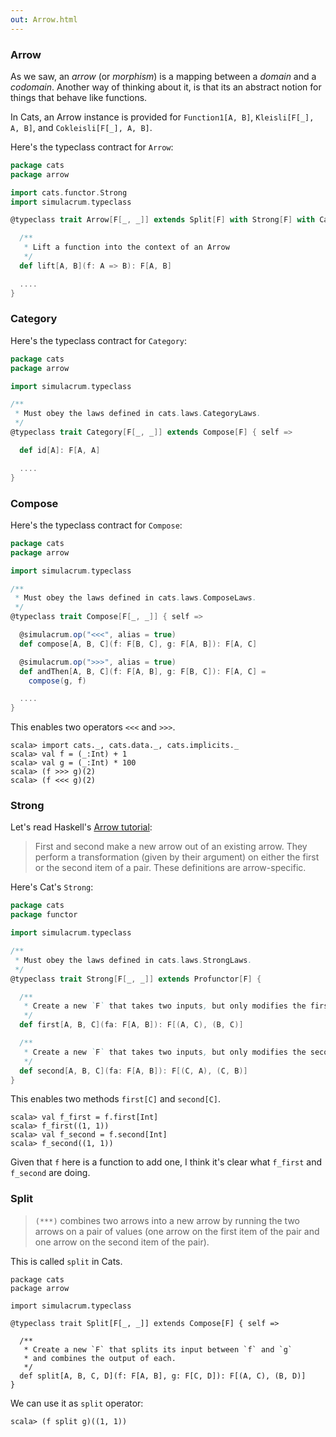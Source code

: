 ```yaml
---
out: Arrow.html
---
```


  [Arrow_tutorial]: http://www.haskell.org/haskellwiki/Arrow_tutorial

### Arrow

As we saw, an *arrow* (or *morphism*) is a mapping between a *domain* and a *codomain*.
Another way of thinking about it, is that its an abstract notion for things that behave like functions.

In Cats, an Arrow instance is provided for `Function1[A, B]`, `Kleisli[F[_], A, B]`, and `Cokleisli[F[_], A, B]`.

Here's the typeclass contract for `Arrow`:

```scala
package cats
package arrow

import cats.functor.Strong
import simulacrum.typeclass

@typeclass trait Arrow[F[_, _]] extends Split[F] with Strong[F] with Category[F] { self =>

  /**
   * Lift a function into the context of an Arrow
   */
  def lift[A, B](f: A => B): F[A, B]

  ....
}
```

### Category

Here's the typeclass contract for `Category`:

```scala
package cats
package arrow

import simulacrum.typeclass

/**
 * Must obey the laws defined in cats.laws.CategoryLaws.
 */
@typeclass trait Category[F[_, _]] extends Compose[F] { self =>

  def id[A]: F[A, A]

  ....
}
```

### Compose

Here's the typeclass contract for `Compose`:

```scala
package cats
package arrow

import simulacrum.typeclass

/**
 * Must obey the laws defined in cats.laws.ComposeLaws.
 */
@typeclass trait Compose[F[_, _]] { self =>

  @simulacrum.op("<<<", alias = true)
  def compose[A, B, C](f: F[B, C], g: F[A, B]): F[A, C]

  @simulacrum.op(">>>", alias = true)
  def andThen[A, B, C](f: F[A, B], g: F[B, C]): F[A, C] =
    compose(g, f)

  ....
}
```

This enables two operators `<<<` and `>>>`.

```console:new
scala> import cats._, cats.data._, cats.implicits._
scala> val f = (_:Int) + 1
scala> val g = (_:Int) * 100
scala> (f >>> g)(2)
scala> (f <<< g)(2)
```

### Strong

Let's read Haskell's [Arrow tutorial][Arrow_tutorial]:

> First and second make a new arrow out of an existing arrow. They perform a transformation (given by their argument) on either the first or the second item of a pair. These definitions are arrow-specific.

Here's Cat's `Strong`:

```scala
package cats
package functor

import simulacrum.typeclass

/**
 * Must obey the laws defined in cats.laws.StrongLaws.
 */
@typeclass trait Strong[F[_, _]] extends Profunctor[F] {

  /**
   * Create a new `F` that takes two inputs, but only modifies the first input
   */
  def first[A, B, C](fa: F[A, B]): F[(A, C), (B, C)]

  /**
   * Create a new `F` that takes two inputs, but only modifies the second input
   */
  def second[A, B, C](fa: F[A, B]): F[(C, A), (C, B)]
}
```

This enables two methods `first[C]` and `second[C]`.

```console
scala> val f_first = f.first[Int]
scala> f_first((1, 1))
scala> val f_second = f.second[Int]
scala> f_second((1, 1))
```

Given that `f` here is a function to add one, I think it's clear what `f_first` and `f_second` are doing.

### Split

> `(***)` combines two arrows into a new arrow by running the two arrows on a pair of values (one arrow on the first item of the pair and one arrow on the second item of the pair).

This is called `split` in Cats.

```
package cats
package arrow

import simulacrum.typeclass

@typeclass trait Split[F[_, _]] extends Compose[F] { self =>

  /**
   * Create a new `F` that splits its input between `f` and `g`
   * and combines the output of each.
   */
  def split[A, B, C, D](f: F[A, B], g: F[C, D]): F[(A, C), (B, D)]
}
```

We can use it as `split` operator:

```console
scala> (f split g)((1, 1))
```
